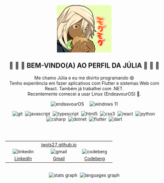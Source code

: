 <div align="center">
	<img align="center" height="150" src="burg.png" title="Ramlethal Valentine aproveitando um hambúrguer" />
	<h2>🦈 🐸 🦈 BEM-VINDO(A) AO PERFIL DA JÚLIA 🦈 🐸 🦈</h2>
</div>

<div align="center">
Me chamo Júlia e eu me divirto programando 😄
<br/>
Tenho experiência em fazer aplicativos com Flutter e sistemas Web com React. Também já trabalhei com .NET.
<br/>
Recentemente comecei a usar Linux (EndeavourOS) 🐧.
</div>
<p></p>
<span></span>


<div align="center">
<img align="center" src="https://raw.githubusercontent.com/endeavouros-team/Branding/refs/heads/main/icons/EndeavourOS-icon.png" height="60" alt="endeavourOS" title="EndeavourOS" />
<img width=10/>
<img align="center" src="https://cdn.jsdelivr.net/gh/devicons/devicon@latest/icons/windows11/windows11-original.svg" height="45" alt="windows 11" title="Windows 11" />
</div>

<span></span>

<div align="center">
	<img src="https://skillicons.dev/icons?i=git" alt="git" title="Git" />
	<img width=0/>
	<img src="https://skillicons.dev/icons?i=js" alt="javascript" title="JavaScript" />
	<img width=0/>
	<img src="https://skillicons.dev/icons?i=ts" alt="typescript" title="TypeScript" />
	<img width=0/>
	<img src="https://skillicons.dev/icons?i=html" alt="html5" title="HTML5" />
	<img width=0/>
	<img src="https://skillicons.dev/icons?i=css" alt="css3" title="CSS3" />
	<img width=0/>
	<img src="https://skillicons.dev/icons?i=react" alt="react" title="React" />
	<img width=0/>
	<img src="https://skillicons.dev/icons?i=python" alt="python" title="Python" />
	<img width=0/>
	<img src="https://skillicons.dev/icons?i=cs" alt="csharp" title="C#" />
	<img width=0/>
	<img src="https://skillicons.dev/icons?i=dotnet" alt="dotnet" title=".NET Core" />
	<img width=0/>
	<img src="https://skillicons.dev/icons?i=dart" alt="flutter" title="Flutter" />
	<img width=0/>
	<img src="https://skillicons.dev/icons?i=flutter" alt="dart" title="Dart" />
</div>
<h2></h2>
<br/>


<table align="center">
<tr><td align="center" colspan=3>
<a href="https://jwols27.github.io/" target="_blank">jwols27.github.io</a>
</td></tr>
<tr>
<td align="center" width=100>
<img align="bottom" src="https://skillicons.dev/icons?i=linkedin" alt="linkedin" title="LinkedIn"/>
</td>
<td align="center" width=100>
<img src="https://skillicons.dev/icons?i=gmail&theme=light" alt="gmail" title="juliapwols@gmail.com"/>
</td>
<td align="center" width=100>
<img src="https://codeberg.org/Codeberg/Design/raw/branch/main/logo/icon/png/codeberg-logo_icon_white-512x512.png" alt="codeberg" title="Codeberg" height=48/>
</td>
</tr>

<tr>
<td align="center">
<a href="https://linkedin.com/in/júlia-patricia-wolschick-a22699261" target="_blank" >LinkedIn</a>
</td>
<td align="center">
<a href="mailto:juliapwols@gmail.com" target="_blank" title="juliapwols@gmail.com">Gmail</a>
</td>
<td align="center">
<a href="https://codeberg.org/jwols27" target="_blank">Codeberg</a>
</td>
</tr>
</table>

<br/>

<div align="center">
<img src="https://github-readme-stats.vercel.app/api?username=jwols27&hide_rank=true&card_width=354&show_icons=true&include_all_commits=true&count_private=true&locale=pt-br&theme=shades-of-purple&custom_title=Estatísticas" height="200" alt="stats graph"/>
<img height="12"/>
<img src="https://github-readme-stats.vercel.app/api/top-langs?username=jwols27&locale=pt-br&layout=compact&card_width=300&langs_count=6&theme=shades-of-purple" height="200" alt="languages graph"  />
</div>

